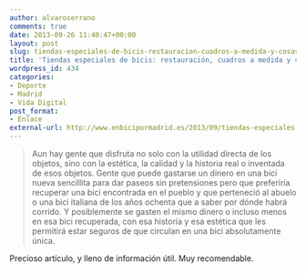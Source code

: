 ```yaml
---
author: alvaroserrano
comments: true
date: 2013-09-26 11:40:47+00:00
layout: post
slug: tiendas-especiales-de-bicis-restauracion-cuadros-a-medida-y-cosas-chulas
title: 'Tiendas especiales de bicis: restauración, cuadros a medida y cosas chulas | En bici por Madrid'
wordpress_id: 434
categories:
- Deporte
- Madrid
- Vida Digital
post_format:
- Enlace
external-url: http://www.enbicipormadrid.es/2013/09/tiendas-especiales-de-bicis.html
---
```


<blockquote>Aun hay gente que disfruta no solo con la utilidad directa de los objetos, sino con la estética, la calidad y la historia real o inventada de esos objetos. Gente que puede gastarse un dinero en una bici nueva sencillita para dar paseos sin pretensiones pero que preferiría recuperar una bici encontrada en el pueblo y que perteneció al abuelo o una bici italiana de los años ochenta que a saber por dónde habrá corrido. Y posiblemente se gasten el mismo dinero o incluso menos en esa bici recuperada, con esa historia y esa estética que les permitirá estar seguros de que circulan en una bici absolutamente única.
</blockquote>



Precioso artículo, y lleno de información útil. Muy recomendable.
